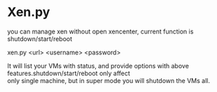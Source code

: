Xen.py
===

you can manage xen without open xencenter, current function is shutdown/start/reboot

   xen.py \<url\> \<username\> \<password\>

It will list your VMs with status, and provide options with above features.shutdown/start/reboot only affect\
only single machine, but in super mode you will shutdown the VMs all.

